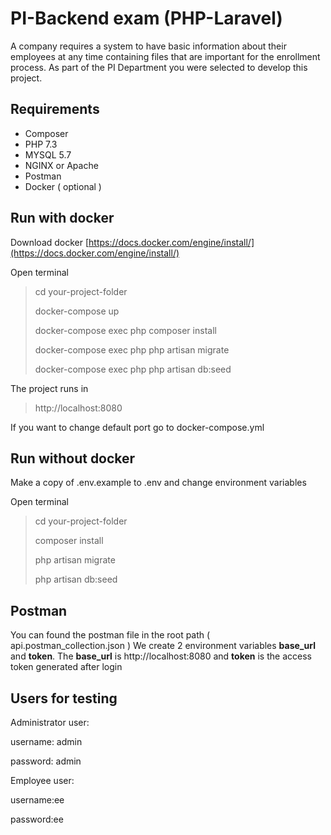   

# PI-Backend exam (PHP-Laravel)

  
A company requires a system to have basic information about their employees at any time containing files that are important for the enrollment process. As part of the PI Department you were selected to develop this project.


## Requirements

  
- Composer
- PHP 7.3
- MYSQL 5.7
- NGINX or Apache
- Postman
- Docker ( optional )

 

## Run with docker

  
Download docker
[https://docs.docker.com/engine/install/](https://docs.docker.com/engine/install/)

Open terminal

> cd your-project-folder
> 
> docker-compose up
> 
> docker-compose exec php composer install
> 
> docker-compose exec php php artisan migrate
> 
> docker-compose exec php php artisan db:seed

The project runs in 
> http://localhost:8080

If you want to change default port go to docker-compose.yml

## Run without docker

Make a copy of .env.example to .env and change environment variables
  
Open terminal

> cd your-project-folder
> 
> composer install
> 
> php artisan migrate
> 
> php artisan db:seed

## Postman

You can found the postman file in the root path ( api.postman_collection.json )
We create 2 environment variables **base_url** and **token**.  The **base_url** is http://localhost:8080 and **token** is the access token generated after login

## Users for testing
Administrator user:

username: admin

password: admin


Employee user:

username:ee

password:ee
